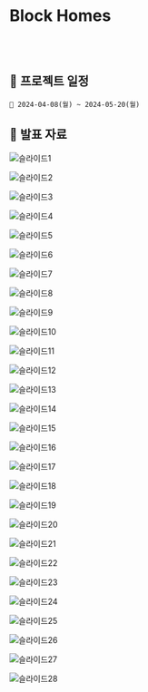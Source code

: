 # Block Homes

<br/>
<br/>

## 🌳 프로젝트 일정

    📅 2024-04-08(월) ~ 2024-05-20(월)

## 📖 발표 자료

![슬라이드1](/uploads/d898d18587a096554ce08d8dd98f27f2/슬라이드1.PNG)

![슬라이드2](/uploads/9efe2082e39a3ed63d0fb72fcac71964/슬라이드2.PNG)

![슬라이드3](/uploads/50d5697d4e052516a5337c3bd7459837/슬라이드3.PNG)

![슬라이드4](/uploads/9aa9aaafc468ac2eaeb2f5ddcb1145b1/슬라이드4.PNG)

![슬라이드5](/uploads/9a9c107b94babb1cb35ac40974ccf5d9/슬라이드5.PNG)

![슬라이드6](/uploads/93afa1564a21a9178586baab4a4e150c/슬라이드6.PNG)

![슬라이드7](/uploads/4e3bbbb6d6cb91829d185a9bab4ebe85/슬라이드7.PNG)

![슬라이드8](/uploads/671a4abdb05d1c87454cc80aba839835/슬라이드8.PNG)

![슬라이드9](/uploads/bca902849bc4e3eea18eb1ed56bbd46e/슬라이드9.PNG)

![슬라이드10](/uploads/b2b456ca7a02f7040ff5132c8399ed94/슬라이드10.PNG)

![슬라이드11](/uploads/299d950ef211f279c302c9ef63088472/슬라이드11.PNG)

![슬라이드12](/uploads/c86c4e55c4302e9a84dd41eb61781a6a/슬라이드12.PNG)

![슬라이드13](/uploads/c2ff3bd2d94105bdd497b76b8298e401/슬라이드13.PNG)

![슬라이드14](/uploads/0d28e57e073d28543354a1fd11629c1d/슬라이드14.PNG)

![슬라이드15](/uploads/96dab8247b4eb1b3a60484506e20a4a5/슬라이드15.PNG)

![슬라이드16](/uploads/97e4266f670889b411f5e1fdb5a397be/슬라이드16.PNG)

![슬라이드17](/uploads/99f68d3fdefa2f451f710d47d2a11ab1/슬라이드17.PNG)

![슬라이드18](/uploads/d3f329fa2e6feb9e13218b5a346a79cd/슬라이드18.PNG)

![슬라이드19](/uploads/2e7e32f31da5c60c9ec63a31f9bd1aac/슬라이드19.PNG)

![슬라이드20](/uploads/d2f5c099d57c905ac631b12c540f065a/슬라이드20.PNG)

![슬라이드21](/uploads/8a4dd3e18fede657feddd83075c90377/슬라이드21.PNG)

![슬라이드22](/uploads/2a2bf9aba36712f3617b507adda3412b/슬라이드22.PNG)

![슬라이드23](/uploads/966cff3f711bcdcf1c306398a169f00d/슬라이드23.PNG)

![슬라이드24](/uploads/e3e0cee5cf353bc7d62bdff69725d5b8/슬라이드24.PNG)

![슬라이드25](/uploads/b9839987ce2810c456835ffb0eb90a51/슬라이드25.PNG)

![슬라이드26](/uploads/514627ea1f066f9ba13fc61e179017ff/슬라이드26.PNG)

![슬라이드27](/uploads/a90e32abfc52c5aa601c544a300926c8/슬라이드27.PNG)

![슬라이드28](/uploads/7c6082e56bdfd6c03d58174336b7c9e3/슬라이드28.PNG)
